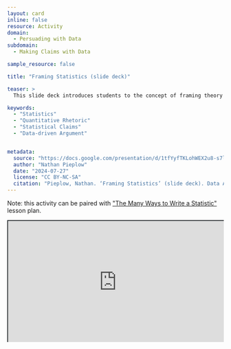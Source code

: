 ```yaml
---
layout: card
inline: false
resource: Activity
domain:
  - Persuading with Data
subdomain:
  - Making Claims with Data

sample_resource: false

title: "Framing Statistics (slide deck)"

teaser: >
  This slide deck introduces students to the concept of framing theory from communication studies, and explores how framing theory can be applied to the communication of statistics. It asks students to identify frames of reference in both mathematical and rhetorical examples. The slide deck with instructor notes could be used as a reading or an activity, and can be paired with “The Many Ways to Write a Statistic” lesson plan.

keywords:
  - "Statistics"
  - "Quantitative Rhetoric"
  - "Statistical Claims"
  - "Data-driven Argument"


metadata:
  source: "https://docs.google.com/presentation/d/1tfYyfTKLohWEX2u8-s7louyPhrkVh2Gy/edit?usp=sharing&ouid=116941745404208628216&rtpof=true&sd=true"
  author: "Nathan Pieplow"
  date: "2024-07-27"
  license: "CC BY-NC-SA"
  citation: "Pieplow, Nathan. ‘Framing Statistics’ (slide deck). Data Advocacy 4 All, University of Colorado. 27 July 2024 "
---
```


Note: this activity can be paired with ["The Many Ways to Write a Statistic"](https://da4asandbox.github.io/curricularsite/cards/many-ways-to-write-a-statistic) lesson plan.

<div style="position: relative; padding-bottom: 56.25%; height: 0; overflow: hidden;"><iframe src="https://docs.google.com/presentation/d/1tfYyfTKLohWEX2u8-s7louyPhrkVh2Gy/edit?usp=sharing&ouid=116941745404208628216&rtpof=true&sd=true" width="100%" title="Framing Statistics (slide deck)" style="border:2px #323639 solid; position: absolute; top: 0; left: 0; right: 0; bottom: 0; height: 100%; max-width: 100%;"></iframe></div>
